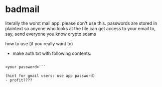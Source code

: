 # badmail
literally the worst mail app. please don't use this. passwords are stored in plaintext so anyone who looks at the file can get access to your email to, say, send everyone you know crypto scams

how to use (if you really want to)
- make auth.txt with following contents:
```<your email>

<your password>```

(hint for gmail users: use app password)
- profit????